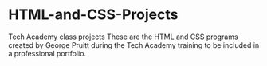 # HTML-and-CSS-Projects
Tech Academy class projects 
These are the HTML and CSS programs created by George Pruitt during the Tech Academy training to be included in a professional portfolio.
